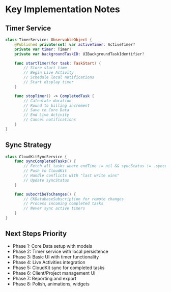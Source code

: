 # Key Implementation Notes

## Timer Service

```swift
class TimerService: ObservableObject {
    @Published private(set) var activeTimer: ActiveTimer?
    private var timer: Timer?
    private var backgroundTaskID: UIBackgroundTaskIdentifier?

    func startTimer(for task: TaskStart) {
        // Store start time
        // Begin Live Activity
        // Schedule local notifications
        // Start display timer
    }

    func stopTimer() -> CompletedTask {
        // Calculate duration
        // Round to billing increment
        // Save to Core Data
        // End Live Activity
        // Cancel notifications
    }
}
```

## Sync Strategy
```swift
class CloudKitSyncService {
    func syncCompletedTasks() {
        // Fetch all tasks where endTime != nil && syncStatus != .synced
        // Push to CloudKit
        // Handle conflicts with "last write wins"
        // Update syncStatus
    }

    func subscribeToChanges() {
        // CKDatabaseSubscription for remote changes
        // Process incoming completed tasks
        // Never sync active timers
    }
}
```

## Next Steps Priority

- Phase 1: Core Data setup with models
- Phase 2: Timer service with local persistence
- Phase 3: Basic UI with timer functionality
- Phase 4: Live Activities integration
- Phase 5: CloudKit sync for completed tasks
- Phase 6: Client/Project management UI
- Phase 7: Reporting and export
- Phase 8: Polish, animations, widgets

